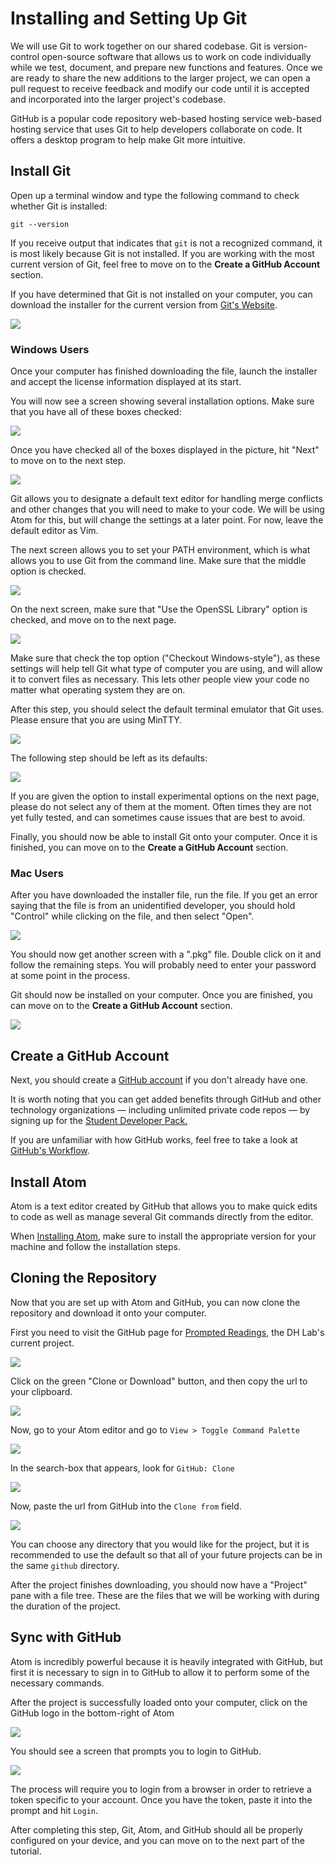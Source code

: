 # Installing and Setting Up Git

We will use Git to work together on our shared codebase. Git is version-control open-source software that allows us to work on code individually while we test, document, and prepare new functions and features. Once we are ready to share the new additions to the larger project, we can open a pull request to receive feedback and modify our code until it is accepted and incorporated into the larger project's codebase.

GitHub is a popular code repository web-based hosting service web-based hosting service that uses Git to help developers collaborate on code. It offers a desktop program to help make Git more intuitive.


## Install Git
Open up a terminal window and type the following command to check whether Git is installed:

```
git --version
```

If you receive output that indicates that `git` is not a recognized command, it is most likely because Git is not installed. If you are working with the most current version of Git, feel free to move on to the **Create a GitHub Account** section.

If you have determined that Git is not installed on your computer, you can download the installer for the current version from [Git's Website](https://git-scm.com).

![](./images/git/git_site.png)

### Windows Users
Once your computer has finished downloading the file, launch the installer and accept the license information displayed at its start.

You will now see a screen showing several installation options. Make sure that you have all of these boxes checked:

![](./images/git/git_install_options.png)

Once you have checked all of the boxes displayed in the picture, hit "Next" to move on to the next step.

![](./images/git/vim_default.png)

Git allows you to designate a default text editor for handling merge conflicts and other changes that you will need to make to your code. We will be using Atom for this, but will change the settings at a later point. For now, leave the default editor as Vim.

The next screen allows you to set your PATH environment, which is what allows you to use Git from the command line. Make sure that the middle option is checked.

![](./images/git/git_path.png)

On the next screen, make sure that "Use the OpenSSL Library" option is checked, and move on to the next page.

![](./images/git/git_line_ending.png)

Make sure that check the top option ("Checkout Windows-style"), as these settings will help tell Git what type of computer you are using, and will allow it to convert files as necessary. This lets other people view your code no matter what operating system they are on.

After this step, you should select the default terminal emulator that Git uses. Please ensure that you are using MinTTY.

![](./images/git/git_terminal.png)

The following step should be left as its defaults:

![](./images/git/git_options.png)

If you are given the option to install experimental options on the next page, please do not select any of them at the moment. Often times they are not yet fully tested, and can sometimes cause issues that are best to avoid.

Finally, you should now be able to install Git onto your computer. Once it is finished, you can move on to the **Create a GitHub Account** section.

### Mac Users
After you have downloaded the installer file, run the file. If you get an error saying that the file is from an unidentified developer, you should hold "Control" while clicking on the file, and then select "Open".

![](./images/git/mac_force_open.png)

You should now get another screen with a ".pkg" file. Double click on it and follow the remaining steps. You will probably need to enter your password at some point in the process.

Git should now be installed on your computer. Once you are finished, you can move on to the **Create a GitHub Account** section.

![](./images/git/git_dmg.png)


## Create a GitHub Account
Next, you should create a [GitHub account](https://github.com/join) if you don't already have one.

It is worth noting that you can get added benefits through GitHub and other technology organizations — including unlimited private code repos — by signing up for the [Student Developer Pack.](https://education.github.com/pack)

If you are unfamiliar with how GitHub works, feel free to take a look at [GitHub's Workflow](https://guides.github.com/introduction/flow/).


## Install Atom
Atom is a text editor created by GitHub that allows you to make quick edits to code as well as manage several Git commands directly from the editor.

When [Installing Atom](https://atom.io), make sure to install the appropriate version for your machine and follow the installation steps.


## Cloning the Repository
Now that you are set up with Atom and GitHub, you can now clone the repository and download it onto your computer.

First you need to visit the GitHub page for [Prompted Readings](https://github.com/dhmit/prompted_readings), the DH Lab's current project.

![](./images/prompted_readings.png)

Click on the green "Clone or Download" button, and then copy the url to your clipboard.

![](./images/clipboard_copy.png)

Now, go to your Atom editor and go to `View > Toggle Command Palette`

![](./images/toggle_palette.png)

In the search-box that appears, look for `GitHub: Clone`

![](./images/command_palette.png)

Now, paste the url from GitHub into the `Clone from` field.

![](./images/clone_prompted.png)

You can choose any directory that you would like for the project, but it is recommended to use the default so that all of your future projects can be in the same `github` directory.

After the project finishes downloading, you should now have a "Project" pane with a file tree. These are the files that we will be working with during the duration of the project.


## Sync with GitHub
Atom is incredibly powerful because it is heavily integrated with GitHub, but first it is necessary to sign in to GitHub to allow it to perform some of the necessary commands.

After the project is successfully loaded onto your computer, click on the GitHub logo in the bottom-right of Atom

![](./images/github_button.png)

You should see a screen that prompts you to login to GitHub.

![](./images/login.png)

The process will require you to login from a browser in order to retrieve a token specific to your account. Once you have the token, paste it into the prompt and hit `Login`.

After completing this step, Git, Atom, and GitHub should all be properly configured on your device, and you can move on to the next part of the tutorial.
